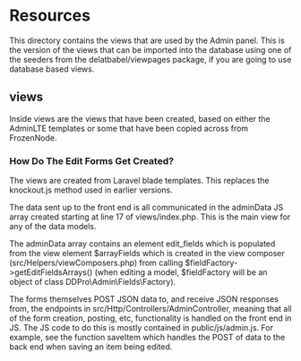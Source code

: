 # Resources

This directory contains the views that are used by the Admin panel.  This is the version of
the views that can be imported into the database using one of the seeders from the delatbabel/viewpages
package, if you are going to use database based views.

## views

Inside views are the views that have been created, based on either the AdminLTE templates or some
that have been copied across from FrozenNode.

### How Do The Edit Forms Get Created?

The views are created from Laravel blade templates.  This replaces the knockout.js method used in
earlier versions.

The data sent up to the front end is all communicated in the adminData JS array created starting at
line 17 of views/index.php.  This is the main view for any of the data models.

The adminData array contains an element edit_fields which is populated from the view element
$arrayFields which is created in the view composer (src/Helpers/viewComposers.php) from calling
$fieldFactory->getEditFieldsArrays() (when editing a model, $fieldFactory will be an object of class
DDPro\Admin\Fields\Factory).

The forms themselves POST JSON data to, and receive JSON responses from, the endpoints in
src/Http/Controllers/AdminController, meaning that all of the form creation, posting, etc,
functionality is handled on the front end in JS.  The JS code to do this is mostly contained
in public/js/admin.js.  For example, see the function saveItem which handles the POST of data
to the back end when saving an item being edited.

